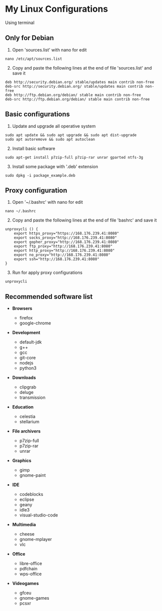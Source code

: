 # My Linux Configurations
Using terminal

## Only for Debian
1. Open 'sources.list' with nano for edit
```
nano /etc/apt/sources.list
````
2. Copy and paste the following lines at the end of file 'sources.list' and save it
```
deb http://security.debian.org/ stable/updates main contrib non-free
deb-src http://security.debian.org/ stable/updates main contrib non-free
deb http://ftp.debian.org/debian/ stable main contrib non-free
deb-src http://ftp.debian.org/debian/ stable main contrib non-free
```
## Basic configurations
1. Update and upgrade all operative system
```
sudo apt update && sudo apt upgrade && sudo apt dist-upgrade
sudo apt autoremove && sudo apt autoclean
```

2. Install basic software 
```
sudo apt-get install p7zip-full p7zip-rar unrar gparted ntfs-3g
```

3. Install some package with '.deb' extension
```
sudo dpkg -i package_example.deb
```

## Proxy configuration
1. Open '~/.bashrc' with nano for edit
```
nano ~/.bashrc 
```

2. Copy and paste the following lines at the end of file 'bashrc' and save it
```
unproxycli () {
    export https_proxy="https://168.176.239.41:8080"
    export socks_proxy="http://168.176.239.41:8080"
    export gopher_proxy="http://168.176.239.41:8080"
    export ftp_proxy="http://168.176.239.41:8080"
    export http_proxy="http://168.176.239.41:8080"
    export no_proxy="http://168.176.239.41:8080"
    export ssh="http://168.176.239.41:8080"
}
```
3. Run for apply proxy configurations
```
unproxycli
```

## Recommended software list
- **Browsers**
    - firefox
    - google-chrome

- **Development**
    - default-jdk
    - g++ 
    - gcc
    - git-core
    - nodejs
    - python3

- **Downloads**
    - clipgrab
    - deluge
    - transmission

- **Education**
    - celestia
    - stellarium

- **File archivers**
    - p7zip-full
    - p7zip-rar
    - unrar

- **Graphics**
    - gimp
    - gnome-paint

- **IDE**
    - codeblocks
    - eclipse
    - geany
    - idle3
    - visual-studio-code

- **Multimedia**
    - cheese
    - gnome-mplayer
    - vlc

- **Office**
    - libre-office
    - pdfchain
    - wps-office

- **Videogames**
    - gfceu
    - gnome-games
    - pcsxr
